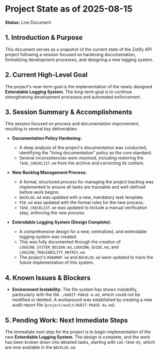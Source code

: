 # Project State as of 2025-08-15

**Status:** Live Document

## 1. Introduction & Purpose

This document serves as a snapshot of the current state of the Zotify API project following a session focused on hardening documentation, formalizing development processes, and designing a new logging system.

## 2. Current High-Level Goal

The project's near-term goal is the implementation of the newly designed **Extendable Logging System**. The long-term goal is to continue strengthening development processes and automated enforcement.

## 3. Session Summary & Accomplishments

This session focused on process and documentation improvement, resulting in several key deliverables:

*   **Documentation Policy Hardening:**
    *   A deep analysis of the project's documentation was conducted, identifying the "living documentation" policy as the core standard.
    *   Several inconsistencies were resolved, including restoring the `TASK_CHECKLIST.md` from the archive and correcting its content.

*   **New Backlog Management Process:**
    *   A formal, structured process for managing the project backlog was implemented to ensure all tasks are traceable and well-defined before work begins.
    *   `BACKLOG.md` was updated with a new, mandatory task template.
    *   `PID.md` was updated with the formal rules for the new process.
    *   `TASK_CHECKLIST.md` was updated to include a manual verification step, enforcing the new process.

*   **Extendable Logging System (Design Complete):**
    *   A comprehensive design for a new, centralized, and extendable logging system was created.
    -   This was fully documented through the creation of `LOGGING_SYSTEM_DESIGN.md`, `LOGGING_GUIDE.md`, and `LOGGING_TRACEABILITY_MATRIX.md`.
    -   The project's `ROADMAP.md` and `BACKLOG.md` were updated to track the future implementation of this system.

## 4. Known Issues & Blockers

*   **Environment Instability:** The file system has shown instability, particularly with the file `./AUDIT-PHASE-4.md`, which could not be modified or deleted. A workaround was established by creating a new audit report file (`project/audit/AUDIT-PHASE-4a.md`).

## 5. Pending Work: Next Immediate Steps

The immediate next step for the project is to begin implementation of the new **Extendable Logging System**. The design is complete, and the work has been broken down into detailed tasks, starting with `LOG-TASK-01`, which are now available in the `BACKLOG.md`.
